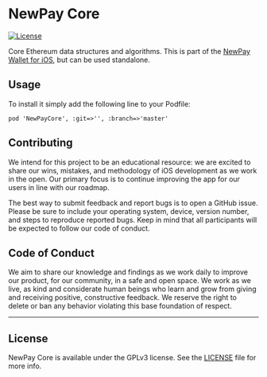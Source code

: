 # NewPay Core

[![License](https://img.shields.io/badge/license-GPL3-green.svg?style=flat)]()

Core Ethereum data structures and algorithms. This is part of the [NewPay Wallet for iOS](), but can be used standalone.

## Usage

To install it simply add the following line to your Podfile:

```
pod 'NewPayCore', :git=>'', :branch=>'master'
```

## Contributing

We intend for this project to be an educational resource: we are excited to
share our wins, mistakes, and methodology of iOS development as we work
in the open. Our primary focus is to continue improving the app for our users in
line with our roadmap.

The best way to submit feedback and report bugs is to open a GitHub issue.
Please be sure to include your operating system, device, version number, and
steps to reproduce reported bugs. Keep in mind that all participants will be
expected to follow our code of conduct.

## Code of Conduct

We aim to share our knowledge and findings as we work daily to improve our
product, for our community, in a safe and open space. We work as we live, as
kind and considerate human beings who learn and grow from giving and receiving
positive, constructive feedback. We reserve the right to delete or ban any
behavior violating this base foundation of respect.

---

## License

NewPay Core is available under the GPLv3 license. See the [LICENSE](LICENSE) file for more info.

